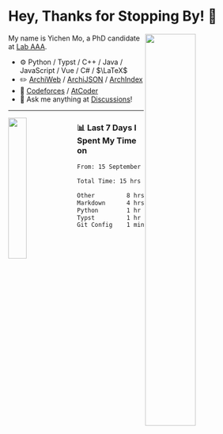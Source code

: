 # Hey, Thanks for Stopping By! 🦭

<picture>
    <source media="(prefers-color-scheme: dark)" srcset="https://github-readme-stats.vercel.app/api?username=amomorning&show_icons=true&theme=noctis_minimus&hide=issues">
    <img align="right" width="45%" src="https://github-readme-stats.vercel.app/api?username=amomorning&show_icons=true&theme=graywhite&hide=issues">
</picture>


My name is Yichen Mo, a PhD candidate at [Lab AAA](https://archialgo.com).

-   :gear: Python / Typst / C++ / Java / JavaScript / Vue / C# / $\LaTeX$ 
-   :pencil2: [ArchiWeb](https://web.archialgo.com) / [ArchiJSON](https://www.food4rhino.com/en/app/archijson) / [ArchIndex](https://index.archialgo.com/) 
-   :abacus: [Codeforces](https://codeforces.com/profile/LaPluma) / [AtCoder](https://atcoder.jp/users/amomorning)
-   :thought_balloon: Ask me anything at [Discussions](https://github.com/amomorning/amomorning/discussions/new)!


---

<picture>
    <source media="(prefers-color-scheme: dark)" srcset="https://github-readme-stats.vercel.app/api/top-langs/?username=amomorning&hide=Mathematica&theme=noctis_minimus">
    <img align="left" width="27%" src="https://github-readme-stats.vercel.app/api/top-langs/?username=amomorning&hide=Mathematica&theme=graywhite">
</picture>

  
### 📊 Last 7 Days I Spent My Time on

<!--START_SECTION:waka-->

```txt
From: 15 September 2025 - To: 22 September 2025

Total Time: 15 hrs 9 mins

Other         8 hrs 3 mins    █████████████▒░░░░░░░░░░░   53.19 %
Markdown      4 hrs 7 mins    ██████▓░░░░░░░░░░░░░░░░░░   27.28 %
Python        1 hr 39 mins    ██▓░░░░░░░░░░░░░░░░░░░░░░   10.96 %
Typst         1 hr 15 mins    ██░░░░░░░░░░░░░░░░░░░░░░░   08.35 %
Git Config    1 min           ░░░░░░░░░░░░░░░░░░░░░░░░░   00.20 %
```

<!--END_SECTION:waka-->　　
